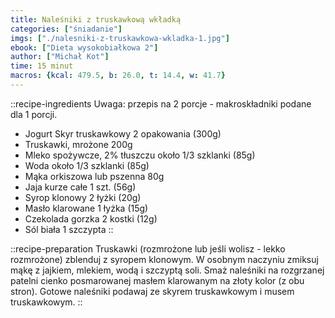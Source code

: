 ```yaml
---
title: Naleśniki z truskawkową wkładką
categories: ["śniadanie"]
imgs: ["./nalesniki-z-truskawkowa-wkladka-1.jpg"]
ebook: ["Dieta wysokobiałkowa 2"]
author: ["Michał Kot"]
time: 15 minut
macros: {kcal: 479.5, b: 26.0, t: 14.4, w: 41.7}
---
```


::recipe-ingredients
Uwaga: przepis na 2 porcje - makroskładniki podane dla 1 porcji.
- Jogurt Skyr truskawkowy 2 opakowania (300g)
- Truskawki, mrożone 200g
- Mleko spożywcze, 2% tłuszczu około 1/3 szklanki (85g)
- Woda około 1/3 szklanki (85g)
- Mąka orkiszowa lub pszenna 80g
- Jaja kurze całe 1 szt. (56g)
- Syrop klonowy 2 łyżki (20g)
- Masło klarowane 1 łyżka (15g)
- Czekolada gorzka 2 kostki (12g)
- Sól biała 1 szczypta
::

::recipe-preparation
Truskawki (rozmrożone lub jeśli wolisz - lekko rozmrożone) zblenduj z syropem klonowym. W osobnym naczyniu zmiksuj mąkę z jajkiem, mlekiem, wodą i szczyptą soli. Smaż naleśniki na rozgrzanej patelni cienko posmarowanej masłem klarowanym na złoty kolor (z obu stron). Gotowe naleśniki podawaj ze skyrem truskawkowym i musem truskawkowym.
::